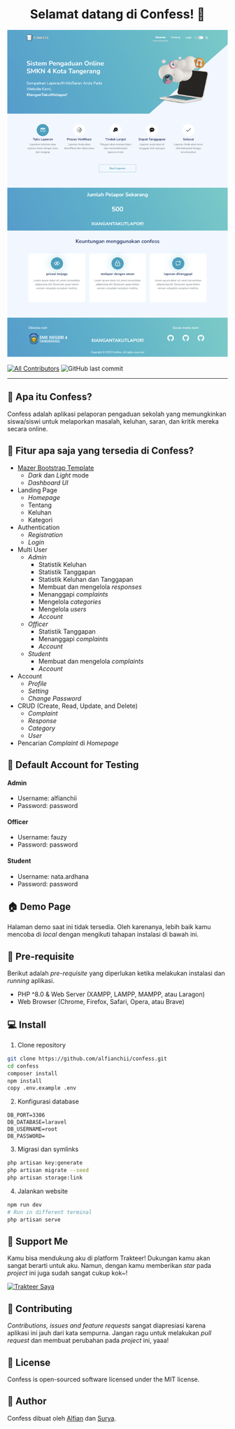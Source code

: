 <h1 align="center">Selamat datang di Confess! 👋</h1>

![Landing Page](https://github.com/alfianchii/confess/blob/main/public/images/Confess-Welcome.png?raw=true)

[![All Contributors](https://img.shields.io/github/contributors/alfianchii/confess)](https://github.com/alfianchii/confess/graphs/contributors)
![GitHub last commit](https://img.shields.io/github/last-commit/alfianchii/confess)

---

<h2 id="tentang">🤔 Apa itu Confess?</h2>

Confess adalah aplikasi pelaporan pengaduan sekolah yang memungkinkan siswa/siswi untuk melaporkan masalah, keluhan, saran, dan kritik mereka secara online.

<h2 id="fitur">🤨 Fitur apa saja yang tersedia di Confess?</h2>

-   [Mazer Bootstrap Template](https://github.com/zuramai/mazer)
    -   <i>Dark</i> dan <i>Light</i> mode
    -   <i>Dashboard UI</i>
-   Landing Page
    -   <i>Homepage</i>
    -   Tentang
    -   Keluhan
    -   Kategori
-   Authentication
    -   <i>Registration</i>
    -   <i>Login</i>
-   Multi User
    -   <i>Admin</i>
        -   Statistik Keluhan
        -   Statistik Tanggapan
        -   Statistik Keluhan dan Tanggapan
        -   Membuat dan mengelola <i>responses</i>
        -   Menanggapi <i>complaints</i>
        -   Mengelola <i>categories</i>
        -   Mengelola <i>users</i>
        -   <i>Account</i>
    -   <i>Officer</i>
        -   Statistik Tanggapan
        -   Menanggapi <i>complaints</i>
        -   <i>Account</i>
    -   <i>Student</i>
        -   Membuat dan mengelola <i>complaints</i>
        -   <i>Account</i>
-   Account
    -   <i>Profile</i>
    -   <i>Setting</i>
    -   <i>Change Password</i>
-   CRUD (Create, Read, Update, and Delete)
    -   <i>Complaint</i>
    -   <i>Response</i>
    -   <i>Category</i>
    -   <i>User</i>
-   Pencarian <i>Complaint</i> di <i>Homepage</i>

<h2 id="testing-account">👤 Default Account for Testing</h2>

#### Admin

-   Username: alfianchii
-   Password: password

#### Officer

-   Username: fauzy
-   Password: password

#### Student

-   Username: nata.ardhana
-   Password: password

<h2 id="demo">🏠 Demo Page</h2>

<p>Halaman demo saat ini tidak tersedia. Oleh karenanya, lebih baik kamu mencoba di <i>local</i> dengan mengikuti tahapan instalasi di bawah ini.</p>

<h2 id="syarat">💾 Pre-requisite</h2>

<p>Berikut adalah <i>pre-requisite</i> yang diperlukan ketika melakukan instalasi dan <i>running</i> aplikasi.</p>

-   PHP ^8.0 & Web Server (XAMPP, LAMPP, MAMPP, atau Laragon)
-   Web Browser (Chrome, Firefox, Safari, Opera, atau Brave)

<h2 id="download">💻 Install</h2>

1. Clone repository

```bash
git clone https://github.com/alfianchii/confess.git
cd confess
composer install
npm install
copy .env.example .env
```

2. Konfigurasi database

```
DB_PORT=3306
DB_DATABASE=laravel
DB_USERNAME=root
DB_PASSWORD=
```

3. Migrasi dan symlinks

```bash
php artisan key:generate
php artisan migrate --seed
php artisan storage:link
```

4. Jalankan website

```bash
npm run dev
# Run in different terminal
php artisan serve
```

<h2 id="dukungan">💌 Support Me</h2>

<p>
Kamu bisa mendukung aku di platform Trakteer! Dukungan kamu akan sangat berarti untuk aku. Namun, dengan kamu memberikan <i>star</i> pada <i>project</i> ini juga sudah sangat cukup kok~!
</p>

<a href="https://trakteer.id/alfianchii/tip" target="_blank"><img id="wse-buttons-preview" src="https://cdn.trakteer.id/images/embed/trbtn-red-5.png" height="40" style="border:0px;height:40px;" alt="Trakteer Saya"></a>

<h2 id="kontribusi">🤝 Contributing</h2>

<p>
<i>Contributions, issues and feature requests</i> sangat diapresiasi karena aplikasi ini jauh dari kata sempurna. Jangan ragu untuk melakukan <i>pull request</i> dan membuat perubahan pada <i>project</i> ini, yaaa!
</p>

<h2 id="lisensi">📝 License</h2>

<p>Confess is open-sourced software licensed under the MIT license.</p>

<h2 id="pembuat">🧍 Author</h2>

<p>Confess dibuat oleh <a href="https://instagram.com/alfianchii">Alfian</a> dan <a href="https://instagram.com/nata_ardhana">Surya</a>.</p>
